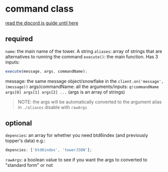 # command class

[read the discord.js guide until here](https://discordjs.guide/command-handling/adding-features.html#command-aliases)

## required

`name`: the main name of the tower. A string
`aliases`: array of strings that are alternatives to running the command
`execute()`: the main function. Has 3 inputs:

```js
execute(message, args, commandName);
```

message: the same message object/snowflake in the `client.on('message', (message))`
args/commandName: all the arguments/inputs: `q!commandName args[0] args[1] args[2] ...` (args is an array of strings)

> NOTE: the args will be automatically converted to the argument alias in `./aliases` disable with `rawArgs`

## optional

`depencies`: an array for whether you need btd6index (and previously topper's data)
e.g.:

```js
depencies: ['btd6index', 'towerJSON'];
```

`rawArgs`: a boolean value to see if you want the args to converted to "standard form" or not

